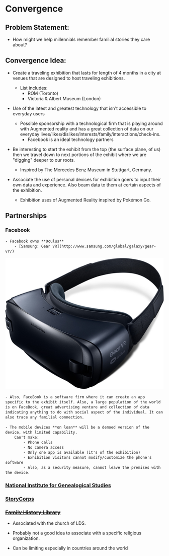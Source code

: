 # Convergence
## Problem Statement:
- How might we help millennials remember familial stories they care about?

## Convergence Idea:
- Create a traveling exhibition that lasts for length of 4 months in a city at venues that are designed to host traveling exhibitions.
	- List includes:
		- ROM (Toronto)
		- Victoria & Albert Museum (London)

- Use of the latest and greatest technology that isn't accessible to everyday users
	- Possible sponsorship with a technological firm that is playing around with Augmented reality and has a great collection of data on our everyday lives/likes/dislikes/interests/family/interactions/check-ins.
		- Facebook is an ideal technology partners

- Be interesting to start the exhibit from the top (the surface plane, of us) then we travel down to next portions of the exhibit where we are "digging" deeper to our roots.
	- Inspired by The Mercedes Benz Museum in Stuttgart, Germany.

- Associate the use of personal devices for exhibition goers to input their own data and experience. Also beam data to them at certain aspects of the exhibition.
	- Exhibition uses of Augmented Reality inspired by Pokémon Go.

## Partnerships
### Facebook
	- Facebook owns **Oculus**
		- [Samsung: Gear VR](http://www.samsung.com/global/galaxy/gear-vr/)
![Samsung Gear VR](/images/gear-vr_supreme_vr.jpg?raw=true)

	- Also, FaceBook is a software firm where it can create an app specific to the exhibit itself. Also, a large population of the world is on FaceBook, great advertising venture and collection of data indicating anything to do with social aspect of the individual. It can also trace any familial connection.

	- The mobile devices **on loan** will be a demoed version of the device, with limited capability.
		Can't make:
			- Phone calls
			- No camera access
			- Only one app is available (it's of the exhibition)
			- Exhibition visitors cannot modify/customize the phone's software
			- Also, as a security measure, cannot leave the premises with the device.

### [National Institute for Genealogical Studies](http://www.genealogicalstudies.com/)

### [StoryCorps](https://storycorps.org/)

### ~~[Family History Library](https://en.wikipedia.org/wiki/Family_History_Library)~~
- Associated with the church of LDS.

- Probably not a good idea to associate with a specific religious organization.

- Can be limiting especially in countries around the world
